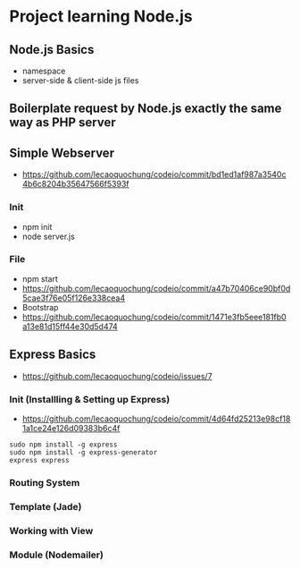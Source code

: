 # Project learning Node.js

## Node.js Basics
- namespace
- server-side & client-side js files

## Boilerplate request by Node.js exactly the same way as PHP server

## Simple Webserver
- https://github.com/lecaoquochung/codeio/commit/bd1ed1af987a3540c4b6c8204b35647566f5393f
### Init
- npm init
- node server.js
### File
- npm start
- https://github.com/lecaoquochung/codeio/commit/a47b70406ce90bf0d5cae3f76e05f126e338cea4
- Bootstrap
 - https://github.com/lecaoquochung/codeio/commit/1471e3fb5eee181fb0a13e81d15ff44e30d5d474

## Express Basics
- https://github.com/lecaoquochung/codeio/issues/7
### Init (Installling & Setting up Express)
- https://github.com/lecaoquochung/codeio/commit/4d64fd25213e98cf181a1ce24e126d09383b6c4f
```
sudo npm install -g express
sudo npm install -g express-generator
express express
```
### Routing System
### Template (Jade)
### Working with View
### Module (Nodemailer)
